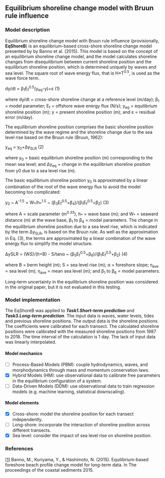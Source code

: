 ## Equilibrium shoreline change model with Bruun rule influence
### Model description
Equilibrium shoreline change model with Bruun rule influence (provisionally, **EqShoreB**) is an equilibrium-based cross-shore shoreline change model presented by by Banno et al. (2015). This model is based on the concept of an equilibrium shoreline change model, and the model calculates shoreline changes from disequilibrium between current shoreline position and the equilibrium shoreline position, which is determined uniquely by waves and sea level. The square root of wave energy flux, that is H*T<sup>0.5</sup>, is used as the wave force term.

dy/dt = β<sub>1</sub>E<sub>f</sub><sup>0.5</sup>(y<sub>eq</sub>-y)+ε (1)

where dy/dt = cross-shore shoreline change at a reference level (m/day); β<sub>1</sub> = model parameter; E<sub>f</sub> = offshore wave energy flux (N/s); y<sub>eq</sub> = equilibrium shoreline position (m); y = present shoreline position (m); and ε = residual error (m/day).

The equilibrium shoreline position comprises the basic shoreline position determined by the wave regime and the shoreline change due to the sea level rise based on the Bruun rule (Bruun, 1962):

y<sub>eq</sub> = y<sub>0</sub>+Δy<sub>SLR</sub>   (2)

where y<sub>0</sub> = basic equilibrium shoreline position (m) corresponding to the mean sea level; and Δy<sub>eq</sub> = change in the equilibrium shoreline position from y0 due to a sea level rise (m).

The basic equilibrium shoreline position y<sub>0</sub> is approximated by a linear combination of the root of the wave energy flux to avoid the model becoming too complicated:

y<sub>0</sub> ~ A<sup>-1.5</sup> = W<sub>\*</sub>/h<sub>\*</sub><sup>1.5</sup> ~ (β<sub>3</sub>E<sub>f</sub><sup>0.5</sup>+β<sub>4</sub>)/(β<sub>1</sub>E<sub>f</sub><sup>0.5</sup>+β<sub>2</sub>)   (3)

where A = scale parameter (m<sup>0.33</sup>), h<sub>\*</sub> = wave base (m); and W<sub>*</sub> = seaward distance (m) at the wave base, β<sub>1</sub> to β<sub>4</sub> = model parameters. 
The change in the equilibrium shoreline position due to a sea level rise, which is indicated by the term Δy<sub>SLR</sub>, is based on the Bruun rule. As well as the approximation in Eq. (3), the terms are approximated by a linear combination of the wave energy flux to simplify the model structure.

ΔySLR = (W*S)/(h*+B) - S/tanα ~ (β<sub>5</sub>E<sub>f</sub><sup>0.5</sup>+β<sub>6</sub>)/(β<sub>1</sub>E<sub>f</sub><sup>0.5</sup>+β<sub>2</sub>)   (4)

where B = berm height (m); S = sea level rise (m); α = foreshore slope; η<sub>ave</sub> = sea level (m); η<sub>ave</sub> = mean sea level (m); and β<sub>1</sub> to β<sub>6</sub> = model parameters.

Long-term uncertainty in the equilibrium shoreline position was considered in the original paper, but it is not evaluated in this testing.

### Model implementation

The EqShoreB was applied to ***Task1.Short-term prediction*** and ***Task3.Long-term prediction***. The input data is waves, water levels, tides and previous shoreline positions. The output data is the shoreline positions. The coefficients were calibrated for each transect. The calculated shoreline positions were calibrated with the measured shoreline positions from 1987 to 2018. The time interval of the calculation is 1 day. The lack of input data was linearly interpolated.

#### Model mechanics
- [ ] Process-Based Models (PBM): couple hydrodynamics, waves, and morphodynamics through mass and momentum conservation laws.
- [x] Hybrid Models (HM): use observational data to calibrate free parameters in the equilibrium configuration of a system.
- [ ] Data-Driven Models (DDM): use observational data to train regression models (e.g. machine learning, statistical downscaling).
#### Model elements
- [x] Cross-shore: model the shoreline position for each transect independently.
- [ ] Long-shore: incorporate the interaction of shoreline position across different transects.
- [x] Sea level: consider the impact of sea level rise on shoreline position.

### References
[[1]()]
Banno, M., Kuriyama, Y., & Hashimoto, N. (2015). Equilibrium-based foreshore beach profile change model for long-term data. In The proceedings of the coastal sediments 2015.

